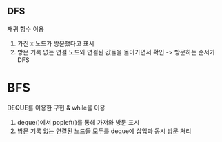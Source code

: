 ## DFS
재귀 함수 이용
1. 가진 x 노드가 방문했다고 표시
2. 방문 기록 없는 연결 노드와 연결된 값들을 돌아가면서 확인
-> 방문하는 순서가 DFS

# BFS
DEQUE를 이용한 구현 & while을 이용
1. deque()에서 popleft()를 통해 가져와 방문 표시
2. 방문 기록 없는 연결된 노드들 모두를 deque에 삽입과 동시 방문 처리